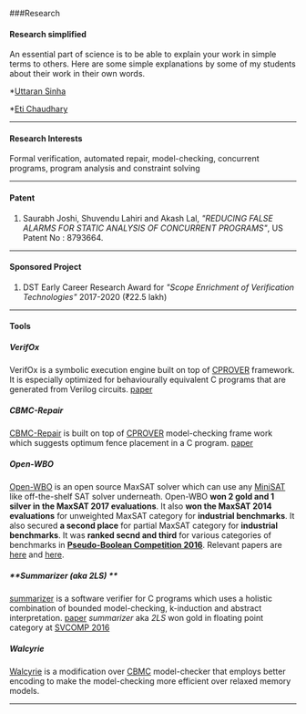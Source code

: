 ###Research

#### Research simplified
 
An essential part of science is to be able to explain your work in simple terms to others. Here are some simple explanations by some of my students about their work in their own words.

*[Uttaran Sinha](uttaran.html)

*[Eti Chaudhary](eti.html)

---


#### Research Interests


Formal verification, automated repair, model-checking,
concurrent programs, program analysis and constraint solving


---


#### Patent


1. Saurabh Joshi, Shuvendu Lahiri and Akash Lal, _"REDUCING FALSE ALARMS FOR STATIC ANALYSIS OF CONCURRENT PROGRAMS"_, US Patent No : 8793664.


---


#### Sponsored Project

1. DST Early Career Research Award for _"Scope Enrichment of Verification Technologies"_ 2017-2020 (₹22.5 lakh)

---


#### Tools


##### **VerifOx**

VerifOx is a symbolic execution engine built on top of [CPROVER](http://www.cprover.org) framework. It is especially optimized
for behaviourally equivalent C programs that are generated from Verilog circuits. [paper](https://arxiv.org/pdf/1609.00169.pdf)

##### **CBMC-Repair**


[CBMC-Repair](http://www.cprover.org/glue) is built on top of [CPROVER](http://www.cprover.org) model-checking
frame work which suggests optimum fence placement in a C program. [paper](http://arxiv.org/abs/1407.7443)



##### **Open-WBO**



[Open-WBO](http://sat.inesc-id.pt/open-wbo/) is an open source MaxSAT solver which can use any [MiniSAT](http://www.minisat.se) like off-the-shelf SAT solver underneath.
Open-WBO __won 2 gold and 1 silver in the MaxSAT 2017 evaluations__. It also __won the MaxSAT 2014 evaluations__ for unweighted MaxSAT category for __industrial benchmarks__. It also secured
__a second place__ for partial MaxSAT category for __industrial benchmarks__. It was __ranked secnd and third__ for various categories of benchmarks in __[Pseudo-Boolean Competition 2016](http://www.cril.univ-artois.fr/PB16/)__. Relevant papers are  [here](http://arxiv.org/abs/1408.4628) and [here](https://arxiv.org/pdf/1507.05920.pdf).



##### **Summarizer (aka 2LS) **


[summarizer](http://www.cprover.org/wiki/doku.php?id=2ls_for_program_analysis) is a software verifier for C programs which uses a holistic combination of bounded model-checking,
k-induction and abstract interpretation. [paper](http://arxiv.org/abs/1506.05671) 
*summarizer* aka *2LS* won gold in floating point category
at [SVCOMP 2016](http://sv-comp.sosy-lab.org/2016/results/results-verified/)




##### **Walcyrie**



[Walcyrie](https://github.com/gan237/walcyrie) is a modification over [CBMC](http://www.cprover.org/cbmc) model-checker that employs better encoding to
make the model-checking more efficient over relaxed memory models.

---



